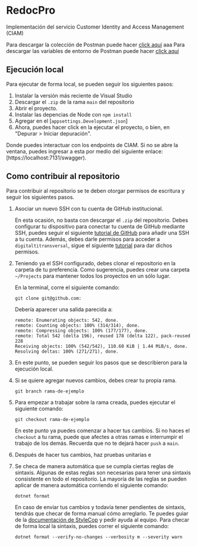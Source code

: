 # RedocPro

Implementación del servicio Customer Identity and Access Management (CIAM)  

Para descargar la colección de Postman puede hacer <a href="postman_collection.json" download>click aquí</a>
aaa
Para descargar las variables de entorno de Postman puede hacer <a href="test_environment.json" download>click aquí</a>

## Ejecución local
Para ejecutar de forma local, se pueden seguir los siguientes pasos:
1. Instalar la versión más reciente de Visual Studio
2. Descargar el `.zip` de la rama `main` del repositorio
3. Abrir el proyecto.
4. Instalar las depencias de Node con ```npm install```
5. Agregar en el [`appsettings.Development.json`]
6. Ahora, puedes hacer click en la ejecutar el proyecto, o bien, en "Depurar > Iniciar depuración".

Donde puedes interactuar con los endpoints de CIAM. Si no se abre la ventana, puedes ingresar a esta por medio del siguiente enlace: [https://localhost:7131/swagger).

## Como contribuir al repositorio
Para contribuir al repositorio se te deben otorgar permisos de escritura y seguir los siguientes pasos. 

1. Asociar un nuevo SSH con tu cuenta de GitHub institucional.

    En esta ocasión, no basta con descargar el `.zip` del repositorio. Debes configurar tu dispositivo para conectar tu cuenta de GitHub mediante SSH, puedes seguir el siguiente [tutorial de GitHub](https://docs.github.com/en/authentication/connecting-to-github-with-ssh/adding-a-new-ssh-key-to-your-github-account) para añadir una SSH a tu cuenta. Además, debes darle permisos para acceder a `digitaltitransversal`, sigue el siguiente [tutorial](https://docs.github.com/en/enterprise-cloud@latest/authentication/authenticating-with-saml-single-sign-on/authorizing-an-ssh-key-for-use-with-saml-single-sign-on) para dar dichos permisos.

2. Teniendo ya el SSH configurado, debes clonar el repositorio en la carpeta de tu preferencia. Como sugerencia, puedes crear una carpeta `~/Projects` para mantener todos los proyectos en un sólo lugar.

    En la terminal, corre el siguiente comando:
    ```
    git clone git@github.com:
    ```

    Debería aparecer una salida parecida a:
    ```
    remote: Enumerating objects: 542, done.
    remote: Counting objects: 100% (314/314), done.
    remote: Compressing objects: 100% (177/177), done.
    remote: Total 542 (delta 196), reused 178 (delta 122), pack-reused 228
    Receiving objects: 100% (542/542), 110.60 KiB | 1.44 MiB/s, done.
    Resolving deltas: 100% (271/271), done.
    ```

3. En este punto, se pueden seguir los pasos que se describieron para la ejecución local.

4. Si se quiere agregar nuevos cambios, debes crear tu propia rama.
    ```
    git branch rama-de-ejemplo
    ```

5. Para empezar a trabajar sobre la rama creada, puedes ejecutar el siguiente comando:

    ```
    git checkout rama-de-ejemplo
    ```

    En este punto ya puedes comenzar a hacer tus cambios. Si no haces el `checkout` a tu rama, puede que afectes a otras ramas e interrumpir el trabajo de los demás. Recuerda que no te dejará hacer `push` a `main`. 

6. Después de hacer tus cambios, haz pruebas unitarias e

7. Se checa de manera automática que se cumpla ciertas reglas de sintaxis. Algunas de estas reglas son necesarias para tener una sintaxis consistente en todo el repositorio. La mayoría de las reglas se pueden aplicar de manera automática corriendo el siguiente comando:
    ```
    dotnet format
    ```
    En caso de enviar tus cambios y todavía tener pendientes de sintaxis, tendrás que checar de forma manual cómo arreglarlo. Te puedes guiar de la [documentación de StyleCop](https://github.com/DotNetAnalyzers/StyleCopAnalyzers/tree/master/documentation) y pedir ayuda al equipo. Para checar de forma local la sintaxis, puedes correr el siguiente comando:

    ```
    dotnet format --verify-no-changes --verbosity m --severity warn
    ```

